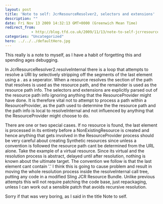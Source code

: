 ```yaml
---
layout: post
title: 'Note to self: JcrResourceResolver2, selectors and extensions'
description: ""
date: Fri Nov 13 2009 14:32:13 GMT+0000 (Greenwich Mean Time)
redirect_from: 
            - http://blog.tfd.co.uk/2009/11/13/note-to-self-jcrresourceresolver2-selectors-and-extensions/
categories: "Uncategorized"
hero: ../../../defaultHero.jpg
---
```

This really is a note to myself, as I have a habit of forgetting this and spending ages debugging.

In JcrResourceResolver2.resolveInternal there is a loop that attempts to resolve a URI by selectively stripping off the segments of the last element using a . as a seperator. When a resource resolves the section of the path that resolves is used as the resource path, and the remainder is used as the resource path info. The selectors and extensions are explicitly parsed out of the resource path info ignoring anything that the ResourceProvider might have done. It is therefore vital not to attempt to process a path within a ResourceProvider, as the path used to determine the the resource path and the path info is local to resolveInternal and not influenced by anything that the ResourceProvider might choose to do.

There are one or two special cases. If no resource is found, the last element is processed in its entirety before a NonExistingResource is created and hence anything that gets involved in the ResourceProvider process should be very careful about creating Synthetic resources since unless a convention is followed the resource path cant be determined from the URL alone. Take the example of a virtual resource. Since its virtual and the resolution process is abstract, delayed until after resolution, nothing is known about the ultimate target. The convention we follow is that the last element cant contain '.' I think this is going to cause problem and result in moving the whole resolution process inside the resolveInternal call tree, putting any code in a modified Sling JCR Resource Bundle. Unlike previous attempts this will not require patching the code base, just repackaging, unless I can work out a sensible patch that avoids recursive resolution.

Sorry if that was very boring, as I said in the title Note to self.
